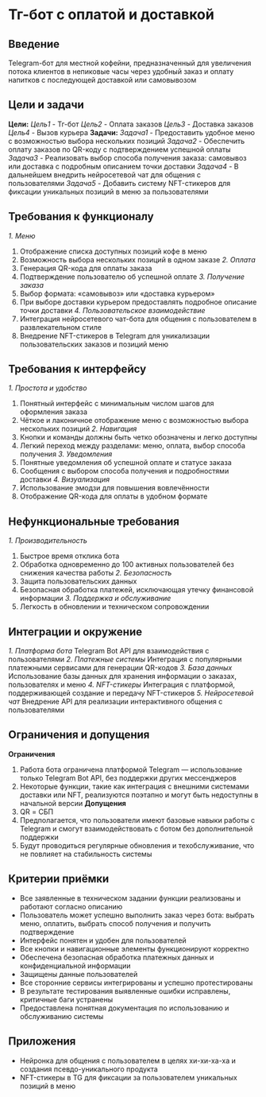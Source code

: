 # Тг-бот с оплатой и доставкой
## Введение
Telegram-бот для местной кофейни, предназначенный для увеличения потока клиентов в непиковые часы через удобный заказ и оплату напитков с последующей доставкой или самовывозом
## Цели и задачи
**Цели:**
*Цель1* - Тг-бот
*Цель2* - Оплата заказов
*Цель3* - Доставка заказов
*Цель4* - Вызов курьера
**Задачи:**
*Задача1* - Предоставить удобное меню с возможностью выбора нескольких позиций
*Задача2* - Обеспечить оплату заказов по QR-коду с подтверждением успешной оплаты
*Задача3* - Реализовать выбор способа получения заказа: самовывоз или доставка с подробным описанием точки доставки
*Задача4* - В дальнейшем внедрить нейросетевой чат для общения с пользователями
*Задача5* - Добавить систему NFT-стикеров для фиксации уникальных позиций в меню за пользователями
## Требования к функционалу
*1. Меню*
  1. Отображение списка доступных позиций кофе в меню
  2. Возможность выбора нескольких позиций в одном заказе
*2. Оплата*
  1. Генерация QR-кода для оплаты заказа
  2. Подтверждение пользователю об успешной оплате
*3. Получение заказа*
  1. Выбор формата: «самовывоз» или «доставка курьером»
  2. При выборе доставки курьером предоставлять подробное описание точки доставки
*4. Пользовательское взаимодействие*
  1. Интеграция нейросетевого чат-бота для общения с пользователем в развлекательном стиле
  2. Внедрение NFT-стикеров в Telegram для уникализации пользовательских заказов и позиций меню
## Требования к интерфейсу
*1. Простота и удобство*
  1. Понятный интерфейс с минимальным числом шагов для оформления заказа
  2. Чёткое и лаконичное отображение меню с возможностью выбора нескольких позиций
*2. Навигация*
  1. Кнопки и команды должны быть четко обозначены и легко доступны
  2. Легкий переход между разделами: меню, оплата, выбор способа получения
*3. Уведомления*
  1. Понятные уведомления об успешной оплате и статусе заказа
  2. Сообщения с выбором способа получения и подробностями доставки
*4. Визуализация*
  1. Использование эмодзи для повышения вовлечённости
  2. Отображение QR-кода для оплаты в удобном формате
## Нефункциональные требования
*1. Производительность*
  1. Быстрое время отклика бота
  2. Обработка одновременно до 100 активных пользователей без снижения качества работы
*2. Безопасность*
  1. Защита пользовательских данных
  2. Безопасная обработка платежей, исключающая утечку финансовой информации
*3. Поддержка и обслуживание*
  1. Легкость в обновлении и техническом сопровождении
## Интеграции и окружение
*1. Платформа бота*
Telegram Bot API для взаимодействия с пользователями
*2. Платежные системы*
Интеграция с популярными платежными сервисами для генерации QR-кодов 
*3. База данных*
Использование базы данных для хранения информации о заказах, пользователях и меню
*4. NFT-стикеры*
Интеграция с платформой, поддерживающей создание и передачу NFT-стикеров
*5. Нейросетевой чат*
Внедрение API для реализации интерактивного общения с пользователями
## Ограничения и допущения
**Ограничения**
1. Работа бота ограничена платформой Telegram — использование только Telegram Bot API, без поддержки других мессенджеров
2. Некоторые функции, такие как интеграция с внешними системами доставки или NFT, реализуются поэтапно и могут быть недоступны в начальной версии
**Допущения**
1. QR = СБП
2. Предполагается, что пользователи имеют базовые навыки работы с Telegram и смогут взаимодействовать с ботом без дополнительной поддержки
3. Будут проводиться регулярные обновления и техобслуживание, что не повлияет на стабильность системы
## Критерии приёмки
- Все заявленные в техническом задании функции реализованы и работают согласно описанию
- Пользователь может успешно выполнить заказ через бота: выбрать меню, оплатить, выбрать способ получения и получить подтверждение
- Интерфейс понятен и удобен для пользователей
- Все кнопки и навигационные элементы функционируют корректно
- Обеспечена безопасная обработка платежных данных и конфиденциальной информации
- Защищены данные пользователей
- Все сторонние сервисы интегрированы и успешно протестированы
- В результате тестирования выявленные ошибки исправлены, критичные баги устранены
- Предоставлена понятная документация по использованию и обслуживанию системы
## Приложения
- Нейронка для общения с пользователем в целях хи-хи-ха-ха и создания псевдо-уникального продукта
- NFT-стикеры в TG для фиксации за пользователем уникальных позиций в меню
  

   
  

